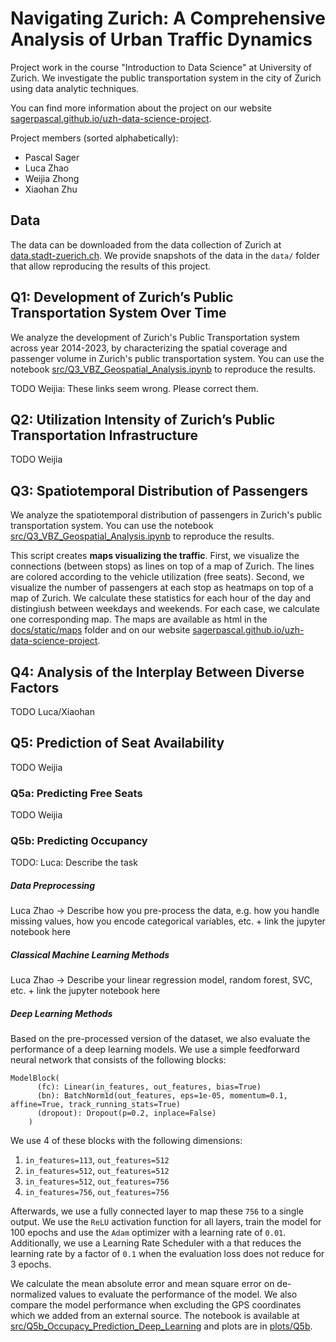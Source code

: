 # Navigating Zurich: A Comprehensive Analysis of Urban Traffic Dynamics
Project work in the course "Introduction to Data Science" at University of Zurich.
We investigate the public transportation system in the city of Zurich using data analytic techniques.

You can find more information about the project on our website [sagerpascal.github.io/uzh-data-science-project](https://sagerpascal.github.io/uzh-data-science-project/).

Project members (sorted alphabetically):

- Pascal Sager
- Luca Zhao
- Weijia Zhong
- Xiaohan Zhu

## Data

The data can be downloaded from the data collection of Zurich at [data.stadt-zuerich.ch](https://data.stadt-zuerich.ch/dataset/vbz_fahrgastzahlen_ogd).
We provide snapshots of the data in the `data/` folder that allow reproducing the results of this project.

## Q1: Development of Zurich’s Public Transportation System Over Time

We analyze the development of Zurich's Public Transportation system across year 2014-2023, by characterizing the spatial coverage and 
passenger volume in Zurich's public transportation system.
You can use the notebook [src/Q3_VBZ_Geospatial_Analysis.ipynb](./src/Q3_VBZ_Geospatial_Analysis.ipynb) to reproduce the results.

TODO Weijia: These links seem wrong. Please correct them.

## Q2: Utilization Intensity of Zurich’s Public Transportation Infrastructure

TODO Weijia

## Q3: Spatiotemporal Distribution of Passengers

We analyze the spatiotemporal distribution of passengers in Zurich's public transportation system.
You can use the notebook [src/Q3_VBZ_Geospatial_Analysis.ipynb](./src/Q3_VBZ_Geospatial_Analysis.ipynb) to reproduce the results.

This script creates **maps visualizing the traffic**. First, we visualize the connections (between stops) as lines on top of a map of Zurich.
The lines are colored according to the vehicle utilization (free seats).
Second, we visualize the number of passengers at each stop as heatmaps on top of a map of Zurich.
We calculate these statistics for each hour of the day and distingiush between weekdays and weekends. For each case, we calculate one corresponding map.
The maps are available as html in the [docs/static/maps](./docs/static/maps) folder and on our website [sagerpascal.github.io/uzh-data-science-project](https://sagerpascal.github.io/uzh-data-science-project/).


## Q4: Analysis of the Interplay Between Diverse Factors


TODO Luca/Xiaohan

## Q5: Prediction of Seat Availability

TODO Weijia

### Q5a: Predicting Free Seats

TODO Weijia

### Q5b: Predicting Occupancy

TODO: Luca: Describe the task

##### Data Preprocessing

Luca Zhao -> Describe how you pre-process the data, e.g. how you handle missing values, how you encode categorical variables, etc. + link the jupyter notebook here

##### Classical Machine Learning Methods

Luca Zhao -> Describe your linear regression model, random forest, SVC, etc. + link the jupyter notebook here


##### Deep Learning Methods

Based on the pre-processed version of the dataset, we also evaluate the performance of a deep learning models.
We use a simple feedforward neural network that consists of the following blocks:

```
ModelBlock(
      (fc): Linear(in_features, out_features, bias=True)
      (bn): BatchNorm1d(out_features, eps=1e-05, momentum=0.1, affine=True, track_running_stats=True)
      (dropout): Dropout(p=0.2, inplace=False)
    )
```

We use 4 of these blocks with the following dimensions:

1. `in_features=113`, `out_features=512`
2. `in_features=512`, `out_features=512`
3. `in_features=512`, `out_features=756`
4. `in_features=756`, `out_features=756`

Afterwards, we use a fully connected layer to map these `756` to a single output.
We use the `ReLU` activation function for all layers, train the model for 100 epochs and use the `Adam` optimizer with a learning rate of `0.01`.
Additionally, we use a Learning Rate Scheduler with a that reduces the learning rate by a factor of `0.1` when the evaluation loss
does not reduce for 3 epochs.

We calculate the mean absolute error and mean square error on de-normalized values to evaluate the performance of the model.
We also compare the model performance when excluding the GPS coordinates which we added from an external source.
The notebook is available at [src/Q5b_Occupacy_Prediction_Deep_Learning](./src/Q5b_Occupacy_Prediction_Deep_Learning.ipynb) and plots are in [plots/Q5b](./plots/Q5b).